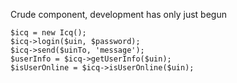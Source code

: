 Crude component, development has only just begun

    $icq = new Icq();
    $icq->login($uin, $password);
    $icq->send($uinTo, 'message');
   	$userInfo = $icq->getUserInfo($uin);
    $isUserOnline = $icq->isUserOnline($uin);